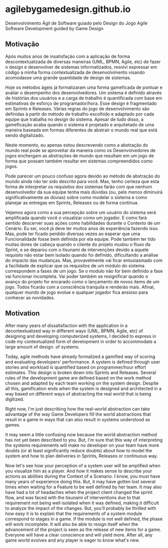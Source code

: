 # agilebygamedesign.github.io
Desenvolvimento Ágil de Software guiado pelo Design do Jogo 
Agile Software Development guided by Game Design

## Motivação
Após muitos anos de insatisfação com a aplicação de forma descontextualizada de diversas maneiras (UML, BPMN, Agile, etc) de fazer o design e desenvolver de sistemas informatizados, resolvi expressar em código a minha forma contextualizada de desenvolvimento visando acomodasse uma grande quantidade de design de sistemas.

Hoje os métodos ágeis já formalizaram uma forma gameficada de pontuar e avaliar o desempenho dos desenvolvedores. Um sistema é definido através de histórias dos usuários e a carga de trabalho é quantificada com base em estimativas de esforço de programador/hora. Esse design é fragmentado em Sprints e Releases. Várias regras do jogo de desenvolvimento são definidas à partir do método de trabalho escolhido e adaptado por cada equipe que trabalha no design do sistema. Apesar de tudo disso, a gameficação acaba quando o sistema é projetado e arquitetado de uma maneira baseada em formas diferentes de abstrair o mundo real que está sendo digitalizado.

Neste momento, eu apenas estou descrevendo como a abstração do mundo real pode se aproveitar da maneira como os Desenvolvedores de jogos enchergam as abstrações de mundo  que resultam em um jogo de forma que possam também resultar em sistemas compreendidos como jogos.

Pode parecer um pouco confuso agora devido ao método de abstração do mundo ainda não ter sido descrito para você. Mas, tenho certeza que esta forma de interpretar os requisitos dos sistemas farão com que nenhum desenvolvedor da sua equipe tenha mais dúvidas (ou, pelo menos diminuirá significativamente as dúvias) sobre como modelar o sistema e como planejar as entregas em Sprints, Releases ou de forma contínua.

Vejamos agora como a sua percepção sobre um usuário do sistema será amplificada quando você o visualizar como um jogador. E como fará sentido descerver suas ações como habilidades durante o Contexto de um Cenário. Eu sei, você já deve ter muitos anos de experiência fazendo isso. Mas, pode ter ficado perdido diversas vezes ao esperar que uma Funcionalidade fosse bem definida por ela equipe. Pode também ter tido muitas dores de cabeça quando o cliente do projeto mudou o fluxo da Sprint, e se deparou com o tisunami de intervenções devido a aquele requisito não estar bem isolado quando foi definido, dificultando a análise do impacto das mudanças. Mas, provavelmente vai ficar entusiasmado com a facilidade de explicar que os requisitos de um módulo do sistema correspondem a fases de um jogo. Se o modulo não for bem definido a fase vai funcionar incompleta. Vai poder também se resignificar quando o avanço do projeto for encarado como o lançamento de novos items de um jogo. Todos ficarão com a consciência tranquila e renderão mais. Afinal, qualquer mundo de jogo evolue e qualquer jogador fica ansioso para conhecer as novidades.

## Motivation
After many years of dissatisfaction with the application in a decontextualized way in different ways (UML, BPMN, Agile, etc) of designing and developing computerized systems, I decided to express in code my contextualized form of development in order to accommodate a large amount of design. of systems.

Today, agile methods have already formalized a gamified way of scoring and evaluating developers' performance. A system is defined through user stories and workload is quantified based on programmer/hour effort estimates. This design is broken down into Sprints and Releases. Several rules of the development game are defined based on the work method chosen and adapted by each team working on the system design. Despite all this, gamification ends when the system is designed and architected in a way based on different ways of abstracting the real world that is being digitized.

Right now, I'm just describing how the real-world abstraction can take advantage of the way Game Developers fill the world abstractions that result in a game in ways that can also result in systems understood as games.

It may seem a little confusing now because the world abstraction method has not yet been described to you. But, I'm sure that this way of interpreting the systems requirements will make no developer on your team have more doubts (or at least significantly reduce doubts) about how to model the system and how to plan deliveries in Sprints, Releases or continuous way.

Now let's see how your perception of a system user will be amplified when you visualize him as a player. And how it makes sense to describe your actions as abilities during the Context of a Scenario. I know, you must have many years of experience doing this. But, it may have gotten lost several times when waiting for a Feature to be well defined by her team. It may also have had a lot of headaches when the project client changed the sprint flow, and was faced with the tisunami of interventions due to that requirement not being well isolated when it was defined, making it difficult to analyze the impact of the changes. But, you'll probably be thrilled with how easy it is to explain that the requirements of a system module correspond to stages in a game. If the module is not well defined, the phase will work incomplete. It will also be able to resign itself when the advancement of the project is seen as the release of new items for a game. Everyone will have a clear conscience and will yield more. After all, any game world evolves and any player is eager to know what's new.
